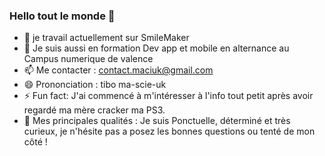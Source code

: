 
### Hello tout le monde 👋
- 🔭 je travail actuellement sur SmileMaker
- 🌱 Je suis aussi en formation Dev app et mobile en alternance au Campus numerique de valence
- 📫 Me contacter : contact.maciuk@gmail.com
- 😄 Prononciation : tibo ma-scie-uk
- ⚡ Fun fact: J'ai commencé à m'intéresser à l'info tout petit après avoir regardé ma mère cracker ma PS3.
- 💪 Mes principales qualités : Je suis Ponctuelle, déterminé et très curieux, je n'hésite pas a posez les bonnes questions ou tenté de mon côté ! 










<!--
**ThibaudMaciuk/ThibaudMaciuk** is a ✨ _special_ ✨ repository because its `README.md` (this file) appears on your GitHub profile.
Here are some ideas to get you started:
- 🔭 I’m currently working on ...
- 🌱 I’m currently learning ...
- 👯 I’m looking to collaborate on ...
- 🤔 I’m looking for help with ...
- 💬 Ask me about ...
- 📫 How to reach me: ...
- 😄 Pronouns: ...
- ⚡ Fun fact: ...
-->
